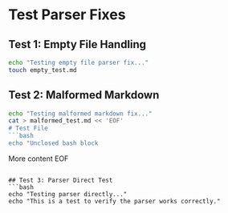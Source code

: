 # Test Parser Fixes

## Test 1: Empty File Handling
```bash
echo "Testing empty file parser fix..."
touch empty_test.md
```

## Test 2: Malformed Markdown
```bash
echo "Testing malformed markdown fix..."
cat > malformed_test.md << 'EOF'
# Test File
```bash
echo "Unclosed bash block
```
More content
EOF
```

## Test 3: Parser Direct Test
```bash
echo "Testing parser directly..."
echo "This is a test to verify the parser works correctly."
```